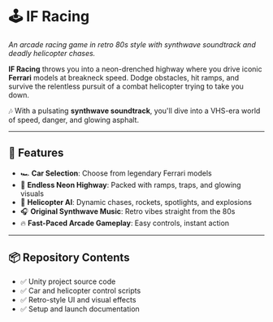 # 🕹️ IF Racing

_An arcade racing game in retro 80s style with synthwave soundtrack and deadly helicopter chases._

**IF Racing** throws you into a neon-drenched highway where you drive iconic **Ferrari** models at breakneck speed. Dodge obstacles, hit ramps, and survive the relentless pursuit of a combat helicopter trying to take you down.

🎶 With a pulsating **synthwave soundtrack**, you'll dive into a VHS-era world of speed, danger, and glowing asphalt.

---

## 🚀 Features

- 🏎️ **Car Selection**: Choose from legendary Ferrari models
- 🌌 **Endless Neon Highway**: Packed with ramps, traps, and glowing visuals
- 🚁 **Helicopter AI**: Dynamic chases, rockets, spotlights, and explosions
- 🎧 **Original Synthwave Music**: Retro vibes straight from the 80s
- 🔥 **Fast-Paced Arcade Gameplay**: Easy controls, instant action

---

## 📦 Repository Contents

- ✅ Unity project source code
- ✅ Car and helicopter control scripts
- ✅ Retro-style UI and visual effects
- ✅ Setup and launch documentation
